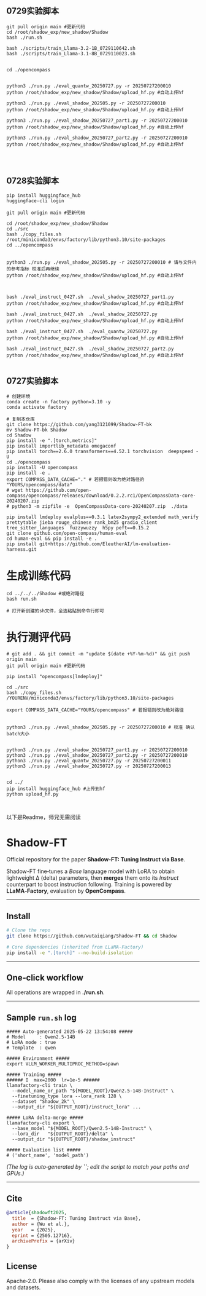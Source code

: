 

## 0729实验脚本



```
git pull origin main #更新代码
cd /root/shadow_exp/new_shadow/Shadow
bash ./run.sh

bash ./scripts/train_Llama-3.2-1B_0729110642.sh
bash ./scripts/train_Llama-3.1-8B_0729110023.sh


cd ./opencompass


python3 ./run.py ./eval_quantw_20250727.py -r 20250727200010 
python /root/shadow_exp/new_shadow/Shadow/upload_hf.py #自动上传hf

python3 ./run.py ./eval_shadow_202505.py -r 20250727200010 
python /root/shadow_exp/new_shadow/Shadow/upload_hf.py #自动上传hf

python3 ./run.py ./eval_shadow_20250727_part1.py -r 20250727200010 
python /root/shadow_exp/new_shadow/Shadow/upload_hf.py #自动上传hf

python3 ./run.py ./eval_shadow_20250727_part2.py -r 20250727200010 
python /root/shadow_exp/new_shadow/Shadow/upload_hf.py #自动上传hf




```




## 0728实验脚本




```
pip install huggingface_hub
huggingface-cli login

git pull origin main #更新代码

cd /root/shadow_exp/new_shadow/Shadow
cd ./src
bash ./copy_files.sh /root/miniconda3/envs/factory/lib/python3.10/site-packages
cd ../opencompass


python3 ./run.py ./eval_shadow_202505.py -r 20250727200010 # 请与文件内的参考指标 校准后再继续
python /root/shadow_exp/new_shadow/Shadow/upload_hf.py #自动上传hf



bash ./eval_instruct_0427.sh  ./eval_shadow_20250727_part1.py
python /root/shadow_exp/new_shadow/Shadow/upload_hf.py #自动上传hf

bash ./eval_instruct_0427.sh  ./eval_shadow_20250727.py
python /root/shadow_exp/new_shadow/Shadow/upload_hf.py #自动上传hf

bash ./eval_instruct_0427.sh  ./eval_quantw_20250727.py
python /root/shadow_exp/new_shadow/Shadow/upload_hf.py #自动上传hf

bash ./eval_instruct_0427.sh  ./eval_shadow_20250727_part2.py
python /root/shadow_exp/new_shadow/Shadow/upload_hf.py #自动上传hf
 

```


## 0727实验脚本


```
# 创建环境
conda create -n factory python=3.10 -y
conda activate factory

# 复制本仓库
git clone https://github.com/yang3121099/Shadow-FT-bk
mv Shadow-FT-bk Shadow
cd Shadow
pip install -e ".[torch,metrics]"
pip install importlib_metadata omegaconf
pip install torch==2.6.0 transformers==4.52.1 torchvision  deepspeed -U
cd ./opencompass
pip install -U opencompass
pip install -e .
export COMPASS_DATA_CACHE="." # 若报错则改为绝对路径的 "YOURS/opencompass/data"
# wget https://github.com/open-compass/opencompass/releases/download/0.2.2.rc1/OpenCompassData-core-20240207.zip
# python3 -m zipfile -e  OpenCompassData-core-20240207.zip  ./data

pip install lmdeploy evalplus==0.3.1 latex2sympy2_extended math_verify prettytable jieba rouge_chinese rank_bm25 gradio_client tree_sitter_languages  fuzzywuzzy  h5py peft==0.15.2
git clone github.com/open-compass/human-eval
cd human-eval && pip install -e .
pip install git+https://github.com/EleutherAI/lm-evaluation-harness.git
```

# 生成训练代码

```
cd ../../../Shadow #或绝对路径
bash run.sh

# 打开新创建的sh文件，全选粘贴到命令行即可
```



# 执行测评代码

```
# git add . && git commit -m "update $(date +%Y-%m-%d)" && git push origin main
git pull origin main #更新代码

pip install "opencompass[lmdeploy]"

cd ./src
bash ./copy_files.sh /YOURENV/miniconda3/envs/factory/lib/python3.10/site-packages

export COMPASS_DATA_CACHE="YOURS/opencompass" # 若报错则改为绝对路径


python3 ./run.py ./eval_shadow_202505.py -r 20250727200010 # 校准 确认batch大小


python3 ./run.py ./eval_shadow_20250727_part1.py -r 20250727200010
python3 ./run.py ./eval_shadow_20250727_part2.py -r 20250727200010
python3 ./run.py ./eval_quantw_20250727.py -r 20250727200011
python3 ./run.py ./eval_shadow_20250727.py -r 20250727200013


cd ../
pip install huggingface_hub #上传到hf
python upload_hf.py



```

以下是Readme，师兄无需阅读


# Shadow-FT

Official repository for the paper **Shadow-FT: Tuning Instruct via Base**.

Shadow-FT fine‑tunes a *Base* language model with LoRA to obtain lightweight Δ (delta) parameters, then **merges** them onto its *Instruct* counterpart to boost instruction following. Training is powered by **LLaMA‑Factory**, evaluation by **OpenCompass**.

---

## Install

```bash
# Clone the repo
git clone https://github.com/wutaiqiang/Shadow-FT && cd Shadow

# Core dependencies (inherited from LLaMA‑Factory)
pip install -e ".[torch]" --no-build-isolation
```

---

## One‑click workflow

All operations are wrapped in **./run.sh**.  

---

## Sample `run.sh` log

```text
##### Auto-generated 2025-05-22 13:54:08 #####
# Model     : Qwen2.5-14B
# LoRA mode : true
# Template  : qwen

##### Environment #####
export VLLM_WORKER_MULTIPROC_METHOD=spawn

##### Training #####
###### I  max=2000  lr=1e-5 ######
llamafactory-cli train \
  --model_name_or_path "${MODEL_ROOT}/Qwen2.5-14B-Instruct" \
  --finetuning_type lora --lora_rank 128 \
  --dataset "Shadow_2k" \
  --output_dir "${OUTPUT_ROOT}/instruct_lora" ...

##### LoRA delta‑merge #####
llamafactory-cli export \
  --base_model "${MODEL_ROOT}/Qwen2.5-14B-Instruct" \
  --lora_dir   "${OUTPUT_ROOT}/delta" \
  --output_dir "${OUTPUT_ROOT}/shadow_instruct"

##### Evaluation list #####
# ('short_name', 'model_path')
```

*(The log is auto‑generated by ****\`\`****; edit the script to match your paths and GPUs.)*

---

## Cite

```bibtex
@article{shadowft2025,
  title  = {Shadow-FT: Tuning Instruct via Base},
  author = {Wu et al.},
  year   = {2025},
  eprint = {2505.12716},
  archivePrefix = {arXiv}
}
```

## License

Apache‑2.0.  Please also comply with the licenses of any upstream models and datasets.
